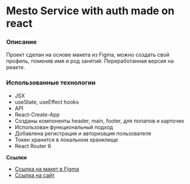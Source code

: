 # Mesto Service with auth made on react

### Описание
Проект сделан на основе макета из Figma, можно создать свой профиль, поменяв имя и род занятий. 
Переработанная версия на реакте.

### Использованные технологии

* JSX
* useState, useEffect hooks
* API
* React-Create-App
* Созданы компоненты header, main, footer, для попапов и карточек
* Использован функциональный подход
* Добавлена регистрация и авторизация пользователя
* Токен хранится в локальном хранилище
* React Router 6

**Сcылки**

* [Ссылка на макет в Figma](https://www.figma.com/file/2cn9N9jSkmxD84oJik7xL7/JavaScript.-Sprint-4?node-id=0%3A1)
* [Ссылка на сайт](https://dana-kun-react-mesto-auth.netlify.app/)
